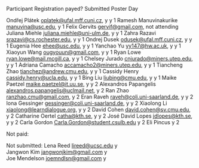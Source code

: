 Participant	Registration payed?	Submitted	Poster Day
			
Ondřej Plátek <oplatek@ufal.mff.cuni.cz>,	y	y	1
Ramesh Manuvinakurike <manuvina@usc.edu>,		y	1
Felix Gervits <gervif@gmail.com>,		not attending	
Juliana Miehle <juliana.miehle@uni-ulm.de>,	y	y	1
Zahra Razavi <srazavi@cs.rochester.edu>,	y	y	1
Ondrej Dusek <odusek@ufal.mff.cuni.cz>,	y	y	1
Eugenia Hee <ehee@usc.edu>,	y	y	1
Yanchao Yu <yy147@hw.ac.uk>,	y	y	1
Xiaoyun Wang <ougyouun@gmail.com>,	y	y	1
Ryan Lowe <ryan.lowe@mail.mcgill.ca>,	y	y	1
Chelsey Jurado <cnjurado@miners.utep.edu>,	y	y	1
Adriana Camacho <accamacho2@miners.utep.edu>,	y	y	1
Tiancheng Zhao <tianchez@andrew.cmu.edu>,	y	y	1
Cassidy Henry <cassidy.henry@ucla.edu>,	y	y	1
Bing Liu <liubing@cmu.edu>,	y	y	1
Maike Paetzel <maike.paetzel@it.uu.se>,	y	y	2
Alexandros Papangelis <alexandros.papangelis@uclmail.net>,		y	2
Ran Zhao <ranzhao.cmu@gmail.com>,		y	2
Eran Raveh <raveh@coli.uni-saarland.de>,	y	y	2
Iona Gessinger <gessinger@coli.uni-saarland.de>,	y	y	2
Xiaolong Li <xiaolong@learndialogue.org>,	y	y	2
David Cohen <david.cohen@sv.cmu.edu>,		y	2
Catharine Oertel <catha@kth.se>,	y	y	2
José David Lopes <jdlopes@kth.se>,	y	y	2
Carla Gordon <Carla.Gordon@student.csulb.edu>		y	2
Eli Pincus  y 2


Not paid:

Not submitted:
Lena Reed <lireed@ucsc.edu>	y		
Jangwon Kim <jangwonjkim@gmail.com>	y		
Joe Mendelson <joemndlsn@gmail.com>	y		
